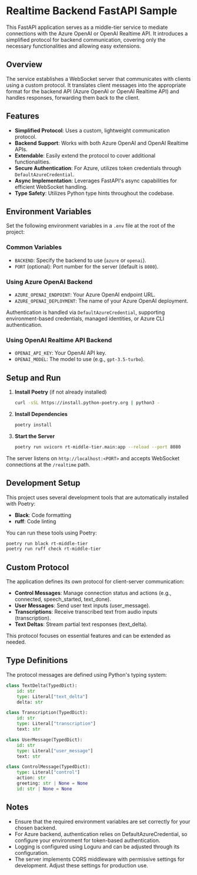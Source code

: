 # Realtime Backend FastAPI Sample

This FastAPI application serves as a middle-tier service to mediate connections with the Azure OpenAI or OpenAI Realtime API. It introduces a simplified protocol for backend communication, covering only the necessary functionalities and allowing easy extensions.

## Overview

The service establishes a WebSocket server that communicates with clients using a custom protocol. It translates client messages into the appropriate format for the backend API (Azure OpenAI or OpenAI Realtime API) and handles responses, forwarding them back to the client.

## Features

- **Simplified Protocol**: Uses a custom, lightweight communication protocol.
- **Backend Support**: Works with both Azure OpenAI and OpenAI Realtime APIs.
- **Extendable**: Easily extend the protocol to cover additional functionalities.
- **Secure Authentication**: For Azure, utilizes token credentials through `DefaultAzureCredential`.
- **Async Implementation**: Leverages FastAPI's async capabilities for efficient WebSocket handling.
- **Type Safety**: Utilizes Python type hints throughout the codebase.

## Environment Variables

Set the following environment variables in a `.env` file at the root of the project:

### Common Variables

- `BACKEND`: Specify the backend to use (`azure` or `openai`).
- `PORT` (optional): Port number for the server (default is `8080`).

### Using Azure OpenAI Backend

- `AZURE_OPENAI_ENDPOINT`: Your Azure OpenAI endpoint URL.
- `AZURE_OPENAI_DEPLOYMENT`: The name of your Azure OpenAI deployment.

Authentication is handled via `DefaultAzureCredential`, supporting environment-based credentials, managed identities, or Azure CLI authentication.

### Using OpenAI Realtime API Backend

- `OPENAI_API_KEY`: Your OpenAI API key.
- `OPENAI_MODEL`: The model to use (e.g., `gpt-3.5-turbo`).

## Setup and Run

1. **Install Poetry** (if not already installed)

    ```bash
    curl -sSL https://install.python-poetry.org | python3 -
    ```

2. **Install Dependencies**

    ```bash
    poetry install
    ```

3. **Start the Server**

    ```bash
    poetry run uvicorn rt-middle-tier.main:app --reload --port 8080
    ```

The server listens on `http://localhost:<PORT>` and accepts WebSocket connections at the `/realtime` path.

## Development Setup

This project uses several development tools that are automatically installed with Poetry:

- **Black**: Code formatting
- **ruff**: Code linting

You can run these tools using Poetry:

```bash
poetry run black rt-middle-tier
poetry run ruff check rt-middle-tier
```

## Custom Protocol

The application defines its own protocol for client-server communication:

- **Control Messages**: Manage connection status and actions (e.g., connected, speech_started, text_done).
- **User Messages**: Send user text inputs (user_message).
- **Transcriptions**: Receive transcribed text from audio inputs (transcription).
- **Text Deltas**: Stream partial text responses (text_delta).

This protocol focuses on essential features and can be extended as needed.

## Type Definitions

The protocol messages are defined using Python's typing system:

```python
class TextDelta(TypedDict):
    id: str
    type: Literal["text_delta"]
    delta: str

class Transcription(TypedDict):
    id: str
    type: Literal["transcription"]
    text: str

class UserMessage(TypedDict):
    id: str
    type: Literal["user_message"]
    text: str

class ControlMessage(TypedDict):
    type: Literal["control"]
    action: str
    greeting: str | None = None
    id: str | None = None
```

## Notes

- Ensure that the required environment variables are set correctly for your chosen backend.
- For Azure backend, authentication relies on DefaultAzureCredential, so configure your environment for token-based authentication.
- Logging is configured using Loguru and can be adjusted through its configuration.
- The server implements CORS middleware with permissive settings for development. Adjust these settings for production use.